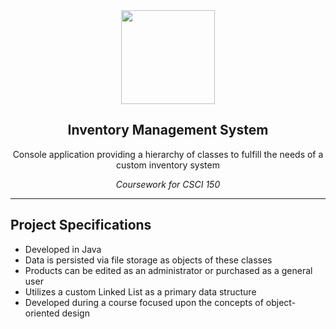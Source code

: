 <div align="center" markdown="1">

<img src="https://1000logos.net/wp-content/uploads/2020/09/Java-Logo.png" height="150"/>

## Inventory Management System

Console application providing a hierarchy of classes to fulfill the needs of a custom inventory system

_Coursework for CSCI 150_

</div>

---
## Project Specifications
- Developed in Java
- Data is persisted via file storage as objects of these classes
- Products can be edited as an administrator or purchased as a general user
- Utilizes a custom Linked List as a primary data structure
- Developed during a course focused upon the concepts of object-oriented design
